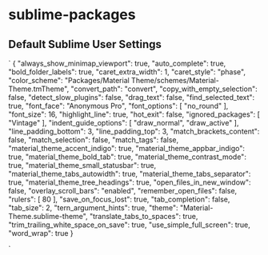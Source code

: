 # sublime-packages


## Default Sublime User Settings

`
  {
    "always_show_minimap_viewport": true,
    "auto_complete": true,
    "bold_folder_labels": true,
    "caret_extra_width": 1,
    "caret_style": "phase",
    "color_scheme": "Packages/Material Theme/schemes/Material-Theme.tmTheme",
    "convert_path": "convert",
    "copy_with_empty_selection": false,
    "detect_slow_plugins": false,
    "drag_text": false,
    "find_selected_text": true,
    "font_face": "Anonymous Pro",
    "font_options":
    [
      "no_round"
    ],
    "font_size": 16,
    "highlight_line": true,
    "hot_exit": false,
    "ignored_packages":
    [
      "Vintage"
    ],
    "indent_guide_options":
    [
      "draw_normal",
      "draw_active"
    ],
    "line_padding_bottom": 3,
    "line_padding_top": 3,
    "match_brackets_content": false,
    "match_selection": false,
    "match_tags": false,
    "material_theme_accent_indigo": true,
    "material_theme_appbar_indigo": true,
    "material_theme_bold_tab": true,
    "material_theme_contrast_mode": true,
    "material_theme_small_statusbar": true,
    "material_theme_tabs_autowidth": true,
    "material_theme_tabs_separator": true,
    "material_theme_tree_headings": true,
    "open_files_in_new_window": false,
    "overlay_scroll_bars": "enabled",
    "remember_open_files": false,
    "rulers":
    [
      80
    ],
    "save_on_focus_lost": true,
    "tab_completion": false,
    "tab_size": 2,
    "tern_argument_hints": true,
    "theme": "Material-Theme.sublime-theme",
    "translate_tabs_to_spaces": true,
    "trim_trailing_white_space_on_save": true,
    "use_simple_full_screen": true,
    "word_wrap": true
  }

`